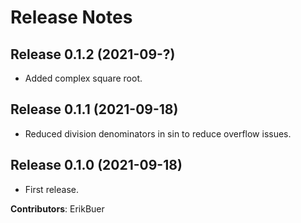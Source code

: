 # Release Notes

## Release 0.1.2 (2021-09-?)

- Added complex square root.

## Release 0.1.1 (2021-09-18)

- Reduced division denominators in sin to reduce overflow issues.

## Release 0.1.0 (2021-09-18)

- First release.

**Contributors**: ErikBuer
